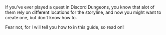 If you've ever played a quest in Discord Dungeons, you know that alot of them rely on different locations for the storyline, and now you might want to create one, but don't know how to.

Fear not, for I will tell you how to in this guide, so read on!